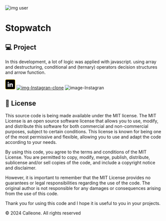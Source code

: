 <img src = "https://github.com/Carleone-Souza-Santos/Portf-lio/blob/master/src/assets/imgUserjob.png?raw=true" alt="img user"/>
<h1>Stopwatch</h1>
<h2>💻 Project</h2>

<p>In this development, a lot of logic was applied with javascript.
using array and destructuring, conditional and (ternary) operators
decision structures and arrow function.
</p>

<a href="https://www.linkedin.com/in/carleone-santos/" target="_blank">
<img src="https://github.com/Carleone-Souza-Santos/Proj.Hamburgueria.Carl/blob/master/arsset/social_media_online_linked_in_icon-icons.com_59694.png?raw=true"  alt="linkdin"></a> 
  
<a href="https://carleone-souza-santos.github.io/Cron-metro/" target="_blank">
<img src="https://github.com/Carleone-Souza-Santos/coffee/blob/master/assets/icon-internet.gif"  height="32em" alt="img-Instagran-clone"></a> 
</div>
<img src="https://github.com/Carleone-Souza-Santos/Crnometro/blob/main/assets/Cronometro.png" alt="image-Instagran"/>

<h2>📝 License</h2>

This source code is being made available under the MIT license. The MIT License is an open source software license that allows you to use, modify, and distribute this software for both commercial and non-commercial purposes, subject to certain conditions. This license is known for being one of the most permissive and flexible, allowing you to use and adapt the code according to your needs.

By using this code, you agree to the terms and conditions of the MIT License. You are permitted to copy, modify, merge, publish, distribute, sublicense and/or sell copies of the code, and include a copyright notice and disclaimer.

However, it is important to remember that the MIT License provides no guarantees or legal responsibilities regarding the use of the code. The original author is not responsible for any damages or consequences arising from the use of this code.

Thank you for using this code and I hope it is useful to you in your projects.

   <p>© 2024 Calleone. All rights reserved</p>
